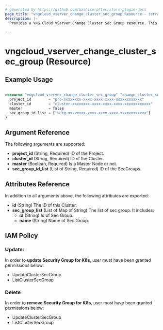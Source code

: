 ```yaml
---
# generated by https://github.com/hashicorp/terraform-plugin-docs
page_title: "vngcloud_vserver_change_cluster_sec_group Resource - terraform-provider-vngcloud"
description: |-
  Provides a VNG Cloud VServer Change Cluster Sec Group resource. This can be used to import, create, modify, and delete.
  
---
```


# vngcloud_vserver_change_cluster_sec_group (Resource)



## Example Usage

```terraform

resource "vngcloud_vserver_change_cluster_sec_group" "change_cluster_sec_group_minion" {
  project_id        = "pro-xxxxxxxx-xxxx-xxxx-xxxx-xxxxxxxxxxxx"
  cluster_id        = "cluster-xxxxxxxx-xxxx-xxxx-xxxx-xxxxxxxxxxxx"
  master            = false
  sec_group_id_list = ["secg-xxxxxxxx-xxxx-xxxx-xxxx-xxxxxxxxxxxx"]
}
```

## Argument Reference

The following arguments are supported:

- **project_id** (String, Required) ID of the Project.
- **cluster_id** (String, Required) ID of the Cluster.
- **master** (Boolean, Required) Is a Master Node or not.
- **sec_group_id_list** (List of String, Required) ID of the SecGroups.

  
## Attributes Reference

In addition to all arguments above, the following attributes are exported:
- **id** (String) The ID of this Cluster.
- **sec_group_list** (List of Map of String) The list of sec group. It includes:
  - **id** (String) Id of Sec Group.
  - **name** (String) Name of Sec Group.


## IAM Policy
### Update:
In order to **update Security Group for K8s**, user must have been granted permissions below:
- UpdateClusterSecGroup
- ListClusterSecGroup

### Delete
In order to **remove Security Group for K8s**, user must have been granted permissions below:
- UpdateClusterSecGroup
- ListClusterSecGroup


